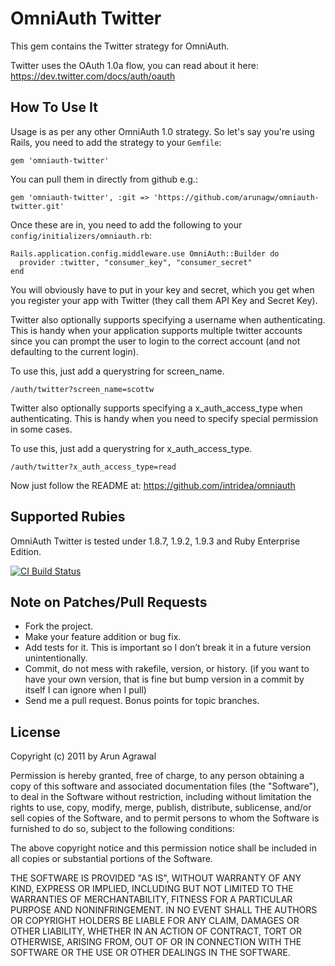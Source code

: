 # OmniAuth Twitter

This gem contains the Twitter strategy for OmniAuth.

Twitter uses the OAuth 1.0a flow, you can read about it here: https://dev.twitter.com/docs/auth/oauth

## How To Use It

Usage is as per any other OmniAuth 1.0 strategy. So let's say you're using Rails, you need to add the strategy to your `Gemfile`:

    gem 'omniauth-twitter'

You can pull them in directly from github e.g.:

    gem 'omniauth-twitter', :git => 'https://github.com/arunagw/omniauth-twitter.git'

Once these are in, you need to add the following to your `config/initializers/omniauth.rb`:

    Rails.application.config.middleware.use OmniAuth::Builder do
      provider :twitter, "consumer_key", "consumer_secret" 
    end

You will obviously have to put in your key and secret, which you get when you register your app with Twitter (they call them API Key and Secret Key). 

Twitter also optionally supports specifying a username when authenticating. This is handy when your application supports multiple twitter accounts since you can prompt the user to login to the correct account (and not defaulting to the current login). 

To use this, just add a querystring for screen_name. 

	/auth/twitter?screen_name=scottw

Twitter also optionally supports specifying a x_auth_access_type when authenticating. This is handy when you need to specify special permission in some cases.

To use this, just add a querystring for x_auth_access_type. 

	/auth/twitter?x_auth_access_type=read	


Now just follow the README at: https://github.com/intridea/omniauth

## Supported Rubies

OmniAuth Twitter is tested under 1.8.7, 1.9.2, 1.9.3 and Ruby Enterprise Edition.

[![CI Build
Status](https://secure.travis-ci.org/arunagw/omniauth-twitter.png)](http://travis-ci.org/arunagw/omniauth-twitter)

## Note on Patches/Pull Requests

- Fork the project.
- Make your feature addition or bug fix.
- Add tests for it. This is important so I don’t break it in a future version unintentionally.
- Commit, do not mess with rakefile, version, or history. (if you want to have your own version, that is fine but bump version in a commit by itself I can ignore when I pull)
- Send me a pull request. Bonus points for topic branches.

## License

Copyright (c) 2011 by Arun Agrawal

Permission is hereby granted, free of charge, to any person obtaining a copy of this software and associated documentation files (the "Software"), to deal in the Software without restriction, including without limitation the rights to use, copy, modify, merge, publish, distribute, sublicense, and/or sell copies of the Software, and to permit persons to whom the Software is furnished to do so, subject to the following conditions:

The above copyright notice and this permission notice shall be included in all copies or substantial portions of the Software.

THE SOFTWARE IS PROVIDED "AS IS", WITHOUT WARRANTY OF ANY KIND, EXPRESS OR IMPLIED, INCLUDING BUT NOT LIMITED TO THE WARRANTIES OF MERCHANTABILITY, FITNESS FOR A PARTICULAR PURPOSE AND NONINFRINGEMENT. IN NO EVENT SHALL THE AUTHORS OR COPYRIGHT HOLDERS BE LIABLE FOR ANY CLAIM, DAMAGES OR OTHER LIABILITY, WHETHER IN AN ACTION OF CONTRACT, TORT OR OTHERWISE, ARISING FROM, OUT OF OR IN CONNECTION WITH THE SOFTWARE OR THE USE OR OTHER DEALINGS IN THE SOFTWARE.